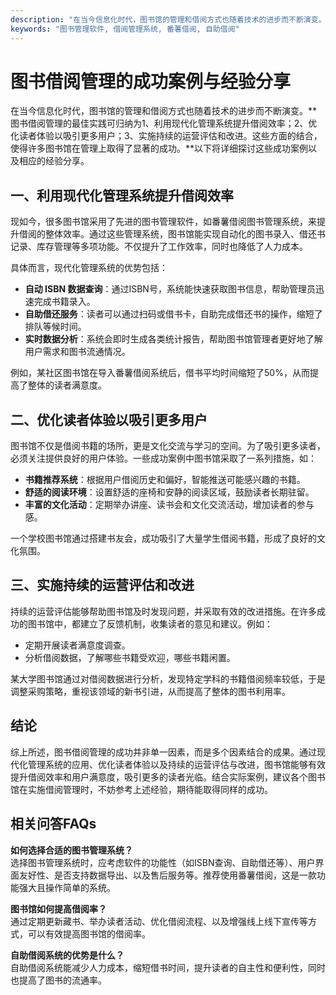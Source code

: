 ```yaml
---
description: "在当今信息化时代，图书馆的管理和借阅方式也随着技术的进步而不断演变。**图书借阅管理的最佳实践可归纳为1、利用现代化管理系统提升借阅效率；2、优化读者体验以吸引更多用户；3、实施持续的运营评估和改进。这些方面的结合，使得许多图书馆在管理上取得了显著的成功。**以下将详细探讨这些成功案例以及相应的经验分享。"
keywords: "图书管理软件, 借阅管理系统, 番薯借阅, 自助借阅"
---
```

# 图书借阅管理的成功案例与经验分享

在当今信息化时代，图书馆的管理和借阅方式也随着技术的进步而不断演变。**图书借阅管理的最佳实践可归纳为1、利用现代化管理系统提升借阅效率；2、优化读者体验以吸引更多用户；3、实施持续的运营评估和改进。这些方面的结合，使得许多图书馆在管理上取得了显著的成功。**以下将详细探讨这些成功案例以及相应的经验分享。

## 一、利用现代化管理系统提升借阅效率

现如今，很多图书馆采用了先进的图书管理软件，如番薯借阅图书管理系统，来提升借阅的整体效率。通过这些管理系统，图书馆能实现自动化的图书录入、借还书记录、库存管理等多项功能。不仅提升了工作效率，同时也降低了人力成本。

具体而言，现代化管理系统的优势包括：

- **自动 ISBN 数据查询**：通过ISBN号，系统能快速获取图书信息，帮助管理员迅速完成书籍录入。
- **自助借还服务**：读者可以通过扫码或借书卡，自助完成借还书的操作，缩短了排队等候时间。
- **实时数据分析**：系统会即时生成各类统计报告，帮助图书馆管理者更好地了解用户需求和图书流通情况。

例如，某社区图书馆在导入番薯借阅系统后，借书平均时间缩短了50%，从而提高了整体的读者满意度。

## 二、优化读者体验以吸引更多用户

图书馆不仅是借阅书籍的场所，更是文化交流与学习的空间。为了吸引更多读者，必须关注提供良好的用户体验。一些成功案例中图书馆采取了一系列措施，如：

- **书籍推荐系统**：根据用户借阅历史和偏好，智能推送可能感兴趣的书籍。
- **舒适的阅读环境**：设置舒适的座椅和安静的阅读区域，鼓励读者长期驻留。
- **丰富的文化活动**：定期举办讲座、读书会和文化交流活动，增加读者的参与感。

一个学校图书馆通过搭建书友会，成功吸引了大量学生借阅书籍，形成了良好的文化氛围。

## 三、实施持续的运营评估和改进

持续的运营评估能够帮助图书馆及时发现问题，并采取有效的改进措施。在许多成功的图书馆中，都建立了反馈机制，收集读者的意见和建议。例如：

- 定期开展读者满意度调查。
- 分析借阅数据，了解哪些书籍受欢迎，哪些书籍闲置。

某大学图书馆通过对借阅数据进行分析，发现特定学科的书籍借阅频率较低，于是调整采购策略，重视该领域的新书引进，从而提高了整体的图书利用率。

## 结论

综上所述，图书借阅管理的成功并非单一因素，而是多个因素结合的成果。通过现代化管理系统的应用、优化读者体验以及持续的运营评估与改进，图书馆能够有效提升借阅效率和用户满意度，吸引更多的读者光临。结合实际案例，建议各个图书馆在实施借阅管理时，不妨参考上述经验，期待能取得同样的成功。

## 相关问答FAQs

**如何选择合适的图书管理系统？**  
选择图书管理系统时，应考虑软件的功能性（如ISBN查询、自助借还等）、用户界面友好性、是否支持数据导出、以及售后服务等。推荐使用番薯借阅，这是一款功能强大且操作简单的系统。

**图书馆如何提高借阅率？**  
通过定期更新藏书、举办读者活动、优化借阅流程、以及增强线上线下宣传等方式，可以有效提高图书馆的借阅率。

**自助借阅系统的优势是什么？**  
自助借阅系统能减少人力成本，缩短借书时间，提升读者的自主性和便利性，同时也提高了图书的流通率。
